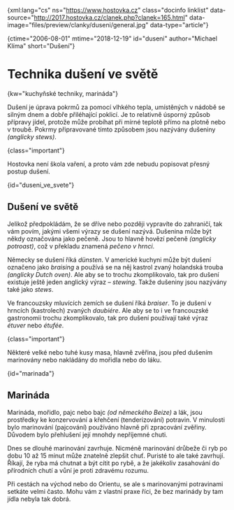
{xml:lang="cs" ns="https://www.hostovka.cz" class="docinfo linklist" data-source="http://2017.hostovka.cz/clanek.php?clanek=165.html" data-image="files/preview/clanky/duseni/general.jpg" data-type="article"}

{ctime="2006-08-01" mtime="2018-12-19" id="duseni" author="Michael Klíma" short="Dušení"}

# Technika dušení ve světě

<!-- generated attribute kw by user_udpatekw.sh on 2020-02-28, do not edit -->

{kw="kuchyňské techniky, marináda"}

Dušení je úprava pokrmů za pomocí vlhkého tepla, umístěných v nádobě se silným dnem a dobře přiléhající poklicí. Je to relativně úsporný způsob přípravy jídel, protože může probíhat při mírné teplotě přímo na plotně nebo v troubě. Pokrmy připravované tímto způsobem jsou nazývány dušeniny _(anglicky stews)_.

{class="important"}

Hostovka není škola vaření, a proto vám zde nebudu popisovat přesný postup dušení.

{id="duseni\_ve\_svete"}

## Dušení ve světě

Jelikož předpokládám, že se dříve nebo později vypravíte do zahraničí, tak vám povím, jakými všemi výrazy se dušení nazývá. Dušenina může být někdy označována jako pečeně. Jsou to hlavně hovězí pečeně _(anglicky potroast)_, což v překladu znamená _pečeno v hrnci_.

Německy se dušení říká _dünsten_. V americké kuchyni může být dušení označeno jako _braising_ a používá se na něj kastrol zvaný holandská trouba _(anglicky Dutch oven)_. Ale aby se to trochu zkomplikovalo, tak pro dušení existuje ještě jeden anglický výraz – _stewing_. Takže dušeniny jsou nazývány také jako _stews_.

Ve francouzsky mluvících zemích se dušení říká _braiser_. To je dušení v hrncích (kastrolech) zvaných _daubiére_. Ale aby se to i ve francouzské gastronomii trochu zkomplikovalo, tak pro dušení používají také výraz _étuver_ nebo _étufée_.

{class="important"}

Některé velké nebo tuhé kusy masa, hlavně zvěřina, jsou před dušením marinovány nebo nakládány do mořidla nebo do láku.

{id="marinada"}

## Marináda

Marináda, mořidlo, pajc nebo bajc _(od německého Beize)_ a lák, jsou prostředky ke konzervování a křehčení (tenderizování) potravin. V minulosti bylo marinování (pajcování) používáno hlavně při zpracování zvěřiny. Důvodem bylo přehlušení její mnohdy nepříjemné chuti.

Dnes se dlouhé marinování zavrhuje. Nicméně marinování drůbeže či ryb po dobu 10 až 15 minut může znatelně zlepšit chuť. Puristé to ale také zavrhují. Říkají, že ryba má chutnat a být cítit po rybě, a že jakékoliv zasahování do přírodních chutí a vůní je proti zdravému rozumu.

Při cestách na východ nebo do Orientu, se ale s marinovanými potravinami setkáte velmi často. Mohu vám z vlastní praxe říci, že bez marinády by tam jídla nebyla tak dobrá.

